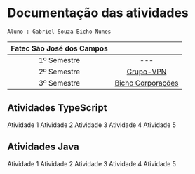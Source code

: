 # Documentação das atividades

`Aluno : Gabriel Souza Bicho Nunes`

| Fatec São José dos Campos||
|:---: |:-:|
| 1º Semestre | --- |
| 2º Semestre | [Grupo-VPN](https://github.com/Grupo-VPN) |
| 3º Semestre | [Bicho Corporações](https://github.com/BichoCorporacoes) |


## Atividades TypeScript

Atividade 1
Atividade 2
Atividade 3
Atividade 4
Atividade 5

## Atividades Java

Atividade 1
Atividade 2
Atividade 3
Atividade 4
Atividade 5
